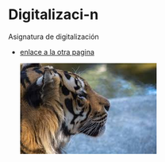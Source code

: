 # Digitalizaci-n
Asignatura de digitalización

* [enlace a la otra pagina](otro.md)

  ![Descripción de la imagen](Assets/images.jpeg)
